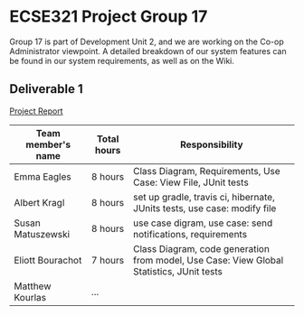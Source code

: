 # ECSE321 Project Group 17

Group 17 is part of Development Unit 2, and we are working on the Co-op Administrator viewpoint. A detailed breakdown of our system features can be found in our system requirements, as well as on the Wiki.

## Deliverable 1

[Project Report](https://github.com/McGill-ECSE321-Winter2019/ecse321-group-project-17/wiki/Project-Report:-Deliverable-1)

|Team member's name|Total hours|Responsibility         |
|------------------|-----------|-----------------------|
|Emma Eagles       |  8 hours| Class Diagram, Requirements, Use Case: View File, JUnit tests                   |
|Albert Kragl      |  8 hours| set up gradle, travis ci, hibernate, JUnits tests, use case: modify file                 |
|Susan Matuszewski |  8 hours  | use case digram, use case: send notifications, requirements                              |
|Eliott Bourachot  |  7 hours  | Class Diagram, code generation from model, Use Case: View Global Statistics, JUnit tests |
|Matthew Kourlas   |...        |                       |
